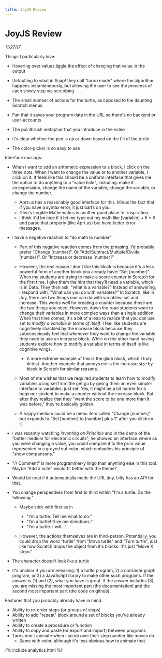 ```yaml
---
title: JoyJS Review
---
```


# JoyJS Review

*11/27/17*

Things I particularly love:

- Hovering over values jiggle the effect of changing that value in the output
- Defaulting to what in Snap! they call "turbo mode" where the algorithm happens instantaneously, but allowing the user to see the proccess of each slowly step via scrubbing
- The small number of actions for the turtle, as opposed to the daunting Scratch menus.
- Fun that it saves your program data in the URL so there's no backend or user-accounts
- The paintbrush metaphor that you introduce in the video
- It's clear whether the pen is up or down based on the fill of the turtle  

- The color-picker is so easy to use

Interface musings:

- When I want to add an arithmetic expression to a block, I click on the three dots. When I want to change the value or to another variable, I click on it. It feels like this should be a uniform interface that gives me the option to do anything to a "value hole", including: make it an expression, change the name of the variable, change the variable, or change the number. 
    - Aprt.us has a reasonably good interface for this. Minus the fact that if you have a syntax error, it just barfs on you.
    - Glen's Legible Mathematics is another good place for inspiration.
    - I think it'd be nice if it let me type out my math like [variable] + 5 * 6 and parse that properly (like Aprt.us) but have better error messages.

- I have a negative reaction to "do math to number" 
    - Part of this negative reaction comes from the phrasing. I'd probably prefer "Change [number]". Or "Add/Subtract/Multiple/Divide [number]". Or "Increase or decrease [number]"
    - However, the real reason I don't like this block is because it's a less powerful form of another block you already have: "Set [number]". When my students are trying to make a score counter in Scratch for the first time, I give them the hint that they'll need a variable, which is in Data. They then ask, "what is a variable?" Instead of answering, I respond with, "What can you do with variables?" In Scratch, like in Joy, there are two things one can do with variables: set and increase. This works well for creating a counter because those are the two things you need. However, down the road students want to change their variables in more complex ways than a single addition. When that time comes, it's a bit of a leap to realize that you can use set _to modify a variable in terms of itself_. I feel like students are cognitively shackled by the increase block because they subconsciously feel that whenever they want to change the variable they need to use an increase block. While on the other hand having students explore how to modify a variable in terms of itself is like cognitive wings.
        - A more extreme example of this is the glide block, which I truly detest. Another example that annoys me is the increase size by block in Scratch for similar reasons.

    - Most of me wishes that we required students to learn how to modify variables using set from the get go by giving them an even simpler interface to variables: just set. Yes, it might be a bit harder for a beginner student to make a counter without the increase block. But after they realize that they "want the score to be one more than it was before," they're basically golden. 
    - A happy medium could be a menu item called "Change [number]" but expands to "Set [number] to [number] plus 1" after you click on it.  

- I was recently watching _Inventing on Principle_ and in the demo of the "better medium for electronic circuits", he showed an interface where as you were changing a value, you could compare it to the prior value represented in a grayed out color, which embodies his principle of "show comparisons."
- "// Comment" is more programmer-y lingo than anything else in this tool. Maybe "Add a note" would fit better with the theme?
- Would be neat if it automatically made the URL tiny. bitly has an API for that.
- You change perspectives from first to third within "I'm a turtle. Do the following:" 
    - Maybe stick with first as in 
        - "I'm a turtle. Tell me what to do:"
        - "I'm a turtle! Give me directions:"
        - "I'm a turtle. I will..." 

    - However, the actions themselves are in third-person. Potentially, you could drop the word "turtle" from "Move turtle" and "Turn turtle", just like how Scratch drops the object from it's blocks. It's just "Move X steps"

- The character doesn't look like a turtle
- It's unclear if you are releasing: 1) a turtle program, 2) a nonlinear graph program, or 3) a JavaScript library to make other such programs. If the answer is (1) and (2), what you have is great. If the answer includes (3), you are missing the most important part (the documentation) and the second most important part (the code on github).

Features that you probably already have in mind:

- Ability to re-order steps (or groups of steps)
- Ability to add "repeat" block around a set of blocks you've already written
- Ability to create a procedure or function
- Ability to copy and paste (or export and import) between programs
- Turns don't animate when I scrub over their step number like moves do. 
    - Same with color, although it's less obvious how to animate that.


{% include analytics.html %}
